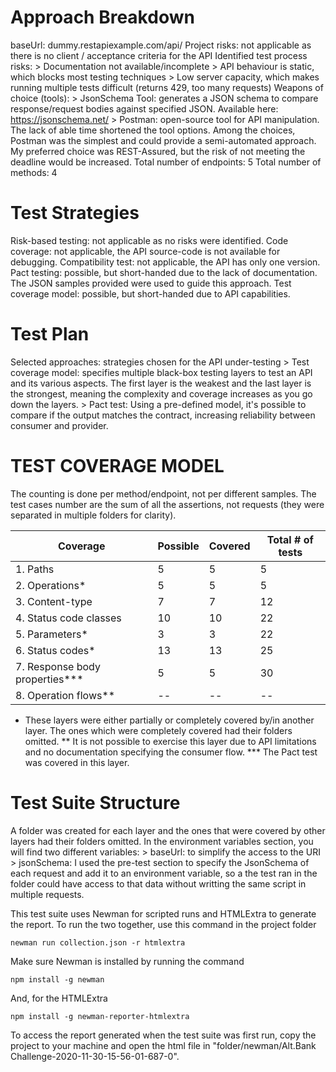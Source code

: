 # Approach Breakdown

baseUrl: dummy.restapiexample.com/api/
Project risks: not applicable as there is no client / acceptance criteria for the API
Identified test process risks: 
    > Documentation not available/incomplete
    > API behaviour is static, which blocks most testing techniques
    > Low server capacity, which makes running multiple tests difficult (returns 429, too many requests)
Weapons of choice (tools):
    > JsonSchema Tool: generates a JSON schema to compare response/request bodies against specified JSON. Available here: https://jsonschema.net/
    > Postman: open-source tool for API manipulation. The lack of able time shortened the tool options. Among the choices, Postman was the simplest and could provide a semi-automated approach. My preferred choice was REST-Assured, but the risk of not meeting the deadline would be increased.
Total number of endpoints: 5
Total number of methods: 4
    
# Test Strategies

Risk-based testing: not applicable as no risks were identified.
Code coverage: not applicable, the API source-code is not available for debugging.
Compatibility test: not applicable, the API has only one version.
Pact testing: possible, but short-handed due to the lack of documentation. The JSON samples provided were used to guide this approach.
Test coverage model: possible, but short-handed due to API capabilities.

# Test Plan
Selected approaches: strategies chosen for the API under-testing
    > Test coverage model: specifies multiple black-box testing layers to test an API and its various aspects. The first layer is the weakest and the last layer is the strongest, meaning the complexity and coverage increases as you go down the layers.
    > Pact test: Using a pre-defined model, it's possible to compare if the output matches the contract, increasing reliability between consumer and provider.
   
# TEST COVERAGE MODEL
The counting is done per method/endpoint, not per different samples.
The test cases number are the sum of all the assertions, not requests (they were separated in multiple folders for clarity).

|            Coverage            |  Possible  |  Covered  |  Total # of tests  |
|--------------------------------|------------|-----------|--------------------|
|1. Paths                        |      5     |     5     |         5          |
|2. Operations*                  |      5     |     5     |         5          | 
|3. Content-type                 |      7     |     7     |         12         |
|4. Status code classes          |      10    |     10    |         22         |
|5. Parameters*                  |      3     |     3     |         22         |
|6. Status codes*                |      13    |     13    |         25         |
|7. Response body properties***  |      5     |     5     |         30         |
|8. Operation flows**            |      --    |     --    |         --         |

* These layers were either partially or completely covered by/in another layer. The ones which were completely covered had their folders omitted.
** It is not possible to exercise this layer due to API limitations and no documentation specifying the consumer flow.
*** The Pact test was covered in this layer.

# Test Suite Structure
A folder was created for each layer and the ones that were covered by other layers had their folders omitted. In the environment variables section, you will find two different variables:
    > baseUrl: to simplify the access to the URI
    > jsonSchema: I used the pre-test section to specify the JsonSchema of each request and add it to an environment variable, so a the test ran in the folder could have access to that data without writting the same script in multiple requests.
    
This test suite uses Newman for scripted runs and HTMLExtra to generate the report. To run the two together, use this command in the project folder

    newman run collection.json -r htmlextra
    
Make sure Newman is installed by running the command

    npm install -g newman
    
And, for the HTMLExtra

    npm install -g newman-reporter-htmlextra
    
To access the report generated when the test suite was first run, copy the project to your machine and open the html file in "folder/newman/Alt.Bank Challenge-2020-11-30-15-56-01-687-0".
